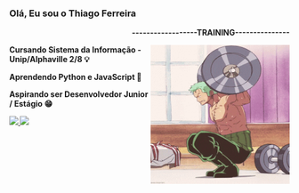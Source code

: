 ### Olá, Eu sou o Thiago Ferreira

<div>
  <p align="right"><b>------------------TRAINING---------------<b></p>
<img align="right" width="250px" height="250" src="zoro-one-piece.gif">
</div>

<div>
<p>Cursando Sistema da Informação - Unip/Alphaville 2/8 💡</p>
<p>Aprendendo Python e JavaScript 📖</p>
<p>Aspirando ser Desenvolvedor Junior / Estágio 😁 </p>
</div>

<div>
  <a href="mailto:thiagocbf@outlook.com"><img src="https://img.shields.io/badge/Microsoft_Outlook-0078D4?style=for-the-badge&logo=microsoft-outlook&logoColor=white" target="_blank">    </a>
  <a href="https://www.instagram.com/thiagocouto04/"><img src="https://img.shields.io/badge/Instagram-E4405F?style=for-the-badge&logo=instagram&logoColor=white" target="_blank">          </a>
 
</div>


